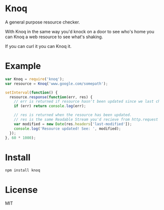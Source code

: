 # Knoq

A general purpose resource checker.

With Knoq in the same way you'd knock on a door
to see who's home you can Knoq a web resource to
see what's shaking.

If you can curl it you can Knoq it.

# Example

```javascript
var Knoq = require('knoq');
var resource = Knoq('www.google.com/somepath');

setInterval(function() {
  resource.response(function(err, res) {
    // err is returned if resource hasn't been updated since we last checked.
    if (err) return console.log(err);

    // res is returned when the resource has been updated.
    // res is the same Readable Stream you'd recieve from http.request
    var modified = new Date(res.headers['last-modified']);
    console.log('Resource updated! See: ', modified);
  });
}, 60 * 1000);
```

# Install

`npm install knoq`

# License

MIT
